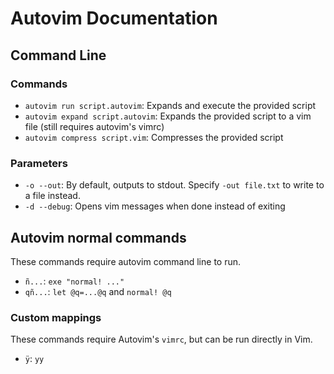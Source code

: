 # Autovim Documentation

## Command Line

### Commands

* `autovim run script.autovim`: Expands and execute the provided script
* `autovim expand script.autovim`: Expands the provided script to a vim file (still requires autovim's vimrc)
* `autovim compress script.vim`: Compresses the provided script

### Parameters

* `-o --out`: By default, outputs to stdout. Specify `-out file.txt` to write to a file instead.
* `-d --debug`: Opens vim messages when done instead of exiting

## Autovim normal commands

These commands require autovim command line to run.

* `ñ...`: `exe "normal! ..."`
* `qñ...`: `let @q=...@q` and `normal! @q`

### Custom mappings

These commands require Autovim's `vimrc`, but can be run directly in Vim.

* `ÿ`: `yy`
